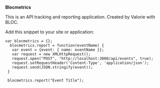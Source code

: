 **Blocmetrics**

This is an API tracking and reporting application.
Created by Valorie with BLOC.

Add this snippet to your site or application:

````
var blocmetrics = {};
  blocmetrics.report = function(eventName) {
   var event = {event: { name: eventName }};
   var request = new XMLHttpRequest();
   request.open("POST", "http://localhost:3000/api/events", true);
   request.setRequestHeader('Content-Type', 'application/json');
   request.send(JSON.stringify(event));
 }

 blocmetrics.report("Event Title");
````
